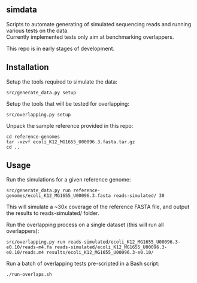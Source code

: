 ## simdata
Scripts to automate generating of simulated sequencing reads and running various tests on the data.  
Currently implemented tests only aim at benchmarking overlappers.  

This repo is in early stages of development.  

## Installation
Setup the tools required to simulate the data:  
```  
src/generate_data.py setup  
```  

Setup the tools that will be tested for overlapping:  
```  
src/overlapping.py setup  
```  

Unpack the sample reference provided in this repo:  
```  
cd reference-genomes  
tar -xzvf ecoli_K12_MG1655_U00096.3.fasta.tar.gz  
cd ..  
```  

## Usage  
Run the simulations for a given reference genome:  
```  
src/generate_data.py run reference-genomes/ecoli_K12_MG1655_U00096.3.fasta reads-simulated/ 30  
```  
This will simulate a ~30x coverage of the reference FASTA file, and output the results to reads-simulated/ folder.  

Run the overlapping process on a single dataset (this will run all overlappers):  
```  
src/overlapping.py run reads-simulated/ecoli_K12_MG1655_U00096.3-e0.10/reads-m4.fa reads-simulated/ecoli_K12_MG1655_U00096.3-e0.10/reads.m4 results/ecoli_K12_MG1655_U00096.3-e0.10/  
```  

Run a batch of overlapping tests pre-scripted in a Bash script:  
```  
./run-overlaps.sh  
```  
